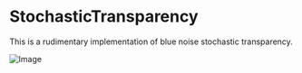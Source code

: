 # StochasticTransparency

This is a rudimentary implementation of blue noise stochastic transparency.

![Image](https://i.imgur.com/srQQwTz.png)
